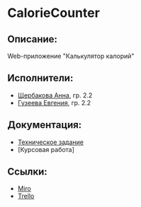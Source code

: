 # CalorieCounter
## Описание:
Web-приложение "Калькулятор калорий"
## Исполнители:
* [Щербакова Анна](https://github.com/AnnaShherbakova), гр. 2.2
* [Гузеева Евгения](https://github.com/GuzeevaEvgenia), гр. 2.2
## Документация:
* [Техническое задание](https://docs.google.com/document/d/16PXZ8UDE5yjGe_SmwdVw_LmjTZnD81_mIYBpmVfr4Wc/edit?usp=sharing)
* [Курсовая работа]
## Ссылки:
* [Miro](https://miro.com/app/board/o9J_kvYRfT4=/)
* [Trello](https://trello.com/b/cbvrd0IZ/калькулятор-калорий)
